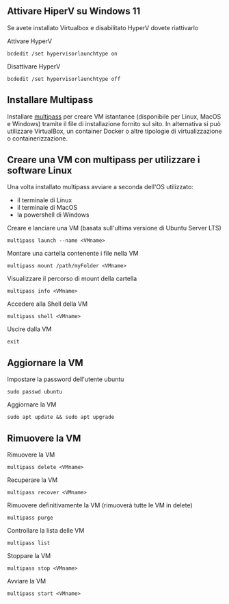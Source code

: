 ## Attivare HiperV su Windows 11

Se avete installato Virtualbox e disabilitato HyperV dovete riattivarlo

Attivare HyperV

	bcdedit /set hypervisorlaunchtype on
	
Disattivare HyperV

	bcdedit /set hypervisorlaunchtype off

## Installare Multipass
Installare [multipass](http://romanysoft.ghttps://multipass.run/ithub.io/MarkdownD/ "Multipass") per creare VM istantanee (disponibile per Linux, MacOS e Windows) tramite il file di installazione fornito sul sito.
In alternativa si può utilizzare VirtualBox, un container Docker o altre tipologie di virtualizzazione o containerizzazione.

## Creare una VM con multipass per utilizzare i software Linux
Una volta installato multipass avviare a seconda dell'OS utilizzato:
- il terminale di Linux
- il terminale di MacOS
- la powershell di Windows

Creare e lanciare una VM (basata sull'ultima versione di Ubuntu Server LTS)

	multipass launch --name <VMname>

Montare una cartella contenente i file nella VM

	multipass mount /path/myFolder <VMname>

Visualizzare il percorso di mount della cartella

	multipass info <VMname>

Accedere alla Shell della VM

	multipass shell <VMname>

Uscire dalla VM

	exit

## Aggiornare la VM

Impostare la password dell'utente ubuntu

	sudo passwd ubuntu

Aggiornare la VM

	sudo apt update && sudo apt upgrade

## Rimuovere la VM

Rimuovere la VM

	multipass delete <VMname>

Recuperare la VM

	multipass recover <VMname>
	
Rimuovere definitivamente la VM (rimuoverà tutte le VM in delete)

	multipass purge

Controllare la lista delle VM

	multipass list

Stoppare la VM

	multipass stop <VMname>

Avviare la VM

	multipass start <VMname>
